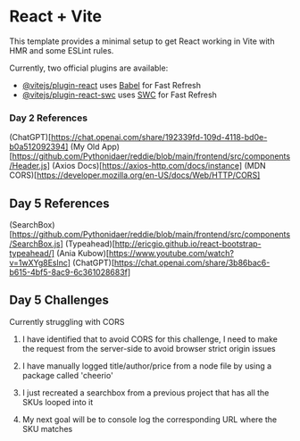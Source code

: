 # React + Vite

This template provides a minimal setup to get React working in Vite with HMR and some ESLint rules.

Currently, two official plugins are available:

- [@vitejs/plugin-react](https://github.com/vitejs/vite-plugin-react/blob/main/packages/plugin-react/README.md) uses [Babel](https://babeljs.io/) for Fast Refresh
- [@vitejs/plugin-react-swc](https://github.com/vitejs/vite-plugin-react-swc) uses [SWC](https://swc.rs/) for Fast Refresh

### Day 2 References

(ChatGPT)[https://chat.openai.com/share/192339fd-109d-4118-bd0e-b0a512092394]
(My Old App)[https://github.com/Pythonidaer/reddie/blob/main/frontend/src/components/Header.js]
(Axios Docs)[https://axios-http.com/docs/instance]
(MDN CORS)[https://developer.mozilla.org/en-US/docs/Web/HTTP/CORS]

## Day 5 References

(SearchBox)[https://github.com/Pythonidaer/reddie/blob/main/frontend/src/components/SearchBox.js]
(Typeahead)[http://ericgio.github.io/react-bootstrap-typeahead/]
(Ania Kubow)[https://www.youtube.com/watch?v=1wXYg8Eslnc]
(ChatGPT)[https://chat.openai.com/share/3b86bac6-b615-4bf5-8ac9-6c361028683f]

## Day 5 Challenges

Currently struggling with CORS

1. I have identified that to avoid CORS for this challenge, I need to make the request from the server-side to avoid browser strict origin issues

2. I have manually logged title/author/price from a node file by using a package called 'cheerio'

3. I just recreated a searchbox from a previous project that has all the SKUs looped into it

4. My next goal will be to console log the corresponding URL where the SKU matches
